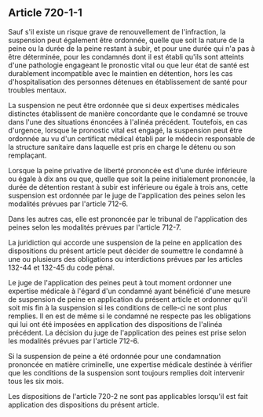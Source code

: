 Article 720-1-1
----
Sauf s'il existe un risque grave de renouvellement de l'infraction, la
suspension peut également être ordonnée, quelle que soit la nature de la peine
ou la durée de la peine restant à subir, et pour une durée qui n'a pas à être
déterminée, pour les condamnés dont il est établi qu'ils sont atteints d'une
pathologie engageant le pronostic vital ou que leur état de santé est
durablement incompatible avec le maintien en détention, hors les cas
d'hospitalisation des personnes détenues en établissement de santé pour troubles
mentaux.

La suspension ne peut être ordonnée que si deux expertises médicales distinctes
établissent de manière concordante que le condamné se trouve dans l'une des
situations énoncées à l'alinéa précédent. Toutefois, en cas d'urgence, lorsque
le pronostic vital est engagé, la suspension peut être ordonnée au vu d'un
certificat médical établi par le médecin responsable de la structure sanitaire
dans laquelle est pris en charge le détenu ou son remplaçant.

Lorsque la peine privative de liberté prononcée est d'une durée inférieure ou
égale à dix ans ou que, quelle que soit la peine initialement prononcée, la
durée de détention restant à subir est inférieure ou égale à trois ans, cette
suspension est ordonnée par le juge de l'application des peines selon les
modalités prévues par l'article 712-6.

Dans les autres cas, elle est prononcée par le tribunal de l'application des
peines selon les modalités prévues par l'article 712-7.

La juridiction qui accorde une suspension de la peine en application des
dispositions du présent article peut décider de soumettre le condamné à une ou
plusieurs des obligations ou interdictions prévues par les articles 132-44 et
132-45 du code pénal.

Le juge de l'application des peines peut à tout moment ordonner une expertise
médicale à l'égard d'un condamné ayant bénéficié d'une mesure de suspension de
peine en application du présent article et ordonner qu'il soit mis fin à la
suspension si les conditions de celle-ci ne sont plus remplies. Il en est de
même si le condamné ne respecte pas les obligations qui lui ont été imposées en
application des dispositions de l'alinéa précédent. La décision du juge de
l'application des peines est prise selon les modalités prévues par l'article
712-6.

Si la suspension de peine a été ordonnée pour une condamnation prononcée en
matière criminelle, une expertise médicale destinée à vérifier que les
conditions de la suspension sont toujours remplies doit intervenir tous les six
mois.

Les dispositions de l'article 720-2 ne sont pas applicables lorsqu'il est fait
application des dispositions du présent article.
